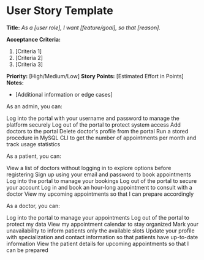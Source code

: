 # User Story Template

**Title:**
_As a [user role], I want [feature/goal], so that [reason]._

**Acceptance Criteria:**
1. [Criteria 1]
2. [Criteria 2]
3. [Criteria 3]

**Priority:** [High/Medium/Low]
**Story Points:** [Estimated Effort in Points]
**Notes:**
- [Additional information or edge cases]

As an admin, you can:

Log into the portal with your username and password to manage the platform securely
Log out of the portal to protect system access
Add doctors to the portal
Delete doctor's profile from the portal
Run a stored procedure in MySQL CLI to get the number of appointments per month and track usage statistics

As a patient, you can:

View a list of doctors without logging in to explore options before registering
Sign up using your email and password to book appointments
Log into the portal to manage your bookings
Log out of the portal to secure your account
Log in and book an hour-long appointment to consult with a doctor
View my upcoming appointments so that I can prepare accordingly

As a doctor, you can:

Log into the portal to manage your appointments
Log out of the portal to protect my data
View my appointment calendar to stay organized
Mark your unavailability to inform patients only the available slots
Update your profile with specialization and contact information so that patients have up-to-date information
View the patient details for upcoming appointments so that I can be prepared
